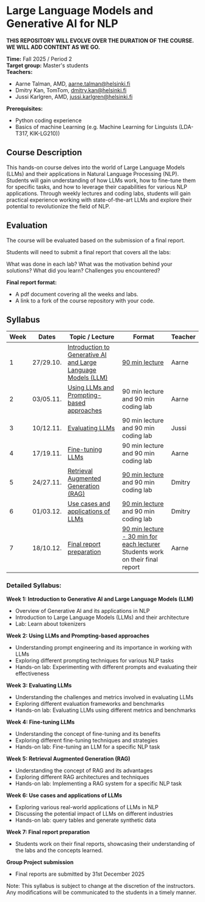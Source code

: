 # Large Language Models and Generative AI for NLP

**THIS REPOSITORY WILL EVOLVE OVER THE DURATION OF THE COURSE. WE WILL ADD CONTENT AS WE GO.**


**Time:** Fall 2025 / Period 2\
**Target group:** Master's students\
**Teachers:** 
* Aarne Talman, AMD, [aarne.talman@helsinki.fi](mailto:aarne.talman@helsinki.fi)
* Dmitry Kan, TomTom, [dmitry.kan@helsinki.fi](mailto:dmitry.kan@helsinki.fi)
* Jussi Karlgren, AMD, [jussi.karlgren@helsinki.fi](mailto:jussi.karlgren@helsinki.fi)

**Prerequisites:** 
* Python coding experience
* Basics of machine Learning (e.g. Machine Learning for Linguists (LDA-T317, KIK-LG210))

## Course Description

This hands-on course delves into the world of Large Language Models (LLMs) and their applications in Natural Language Processing (NLP). Students will gain understanding of how LLMs work, how to fine-tune them for specific tasks, and how to leverage their capabilities for various NLP applications. Through weekly lectures and coding labs, students will gain practical experience working with state-of-the-art LLMs and explore their potential to revolutionize the field of NLP.

## Evaluation

The course will be evaluated based on the submission of a final report.

Students will need to submit a final report that covers all the labs:

What was done in each lab?
What was the motivation behind your solutions?
What did you learn?
Challenges you encountered? 

**Final report format:**
* A pdf document covering all the weeks and labs.
* A link to a fork of the course repository with your code.

## Syllabus

| Week | Dates     | Topic / Lecture                                                          | Format                                                                              | Teacher |
|------|-----------|--------------------------------------------------------------------------|-------------------------------------------------------------------------------------|---------|
| 1    | 27/29.10. | [Introduction to Generative AI and Large Language Models (LLM)](week-1/) | [90 min lecture](week-1/lecture_1.mp4)                                                        | Aarne   |
| 2    | 03/05.11. | [Using LLMs and Prompting-based approaches](week-2/)                     | 90 min lecture and 90 min coding lab                                                | Aarne   |
| 3    | 10/12.11. | [Evaluating LLMs](week-3/)                                               | 90 min lecture and 90 min coding lab                                                | Jussi   |
| 4    | 17/19.11. | [Fine-tuning LLMs](week-4/)                                              | 90 min lecture and 90 min coding lab                                                | Aarne   |
| 5    | 24/27.11. | [Retrieval Augmented Generation (RAG)](week-5/)                          | [90 min lecture](https://www.youtube.com/watch?v=1GtBArPD-UA) and 90 min coding lab | Dmitry  |
| 6    | 01/03.12. | [Use cases and applications of LLMs](week-6/)                            | [90 min lecture](https://www.youtube.com/watch?v=8LkR35wNZnU) and 90 min coding lab                                            | Dmitry  |
| 7    | 18/10.12. | [Final report preparation](week-7/)                                      | [90 min lecture - 30 min for each lecturer](https://www.youtube.com/watch?v=73UR75Lz9Lg) Students work on their  final report                                                 | Aarne   |


### Detailed Syllabus:

**Week 1: Introduction to Generative AI and Large Language Models (LLM)**
* Overview of Generative AI and its applications in NLP
* Introduction to Large Language Models (LLMs) and their architecture
* Lab: Learn about tokenizers

**Week 2: Using LLMs and Prompting-based approaches**
* Understanding prompt engineering and its importance in working with LLMs
* Exploring different prompting techniques for various NLP tasks
* Hands-on lab: Experimenting with different prompts and evaluating their effectiveness

**Week 3: Evaluating LLMs**
* Understanding the challenges and metrics involved in evaluating LLMs
* Exploring different evaluation frameworks and benchmarks
* Hands-on lab: Evaluating LLMs using different metrics and benchmarks

**Week 4: Fine-tuning LLMs**
* Understanding the concept of fine-tuning and its benefits
* Exploring different fine-tuning techniques and strategies
* Hands-on lab: Fine-tuning an LLM for a specific NLP task

**Week 5: Retrieval Augmented Generation (RAG)**
* Understanding the concept of RAG and its advantages
* Exploring different RAG architectures and techniques
* Hands-on lab: Implementing a RAG system for a specific NLP task

**Week 6: Use cases and applications of LLMs**
* Exploring various real-world applications of LLMs in NLP
* Discussing the potential impact of LLMs on different industries
* Hands-on lab: query tables and generate synthetic data

**Week 7: Final report preparation**
* Students work on their final reports, showcasing their understanding of the labs and the concepts learned.

**Group Project submission**
* Final reports are submitted by 31st December 2025

Note: This syllabus is subject to change at the discretion of the instructors. Any modifications will be communicated to the students in a timely manner.
